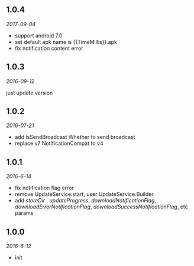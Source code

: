 ## 1.0.4

_2017-09-04_

* support android 7.0
* set default apk name is {{TimeMillis}}.apk
* fix notification content error

## 1.0.3

_2016-09-12_

just update version

## 1.0.2

_2016-07-21_

* add isSendBroadcast Whether to send broadcast
* replace v7 NotificationCompat to v4


## 1.0.1

_2016-6-14_

* fix notification flag error
* remove UpdateService.start, user UpdateService.Builder
* add *storeDir* , *updateProgress*, *downloadNotificationFlag*, *downloadErrorNotificationFlag*, 
  *downloadSuccessNotificationFlag*, etc params


## 1.0.0

_2016-6-12_

* init

